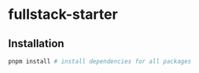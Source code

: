 # fullstack-starter

## Installation

```bash
pnpm install # install dependencies for all packages
```
